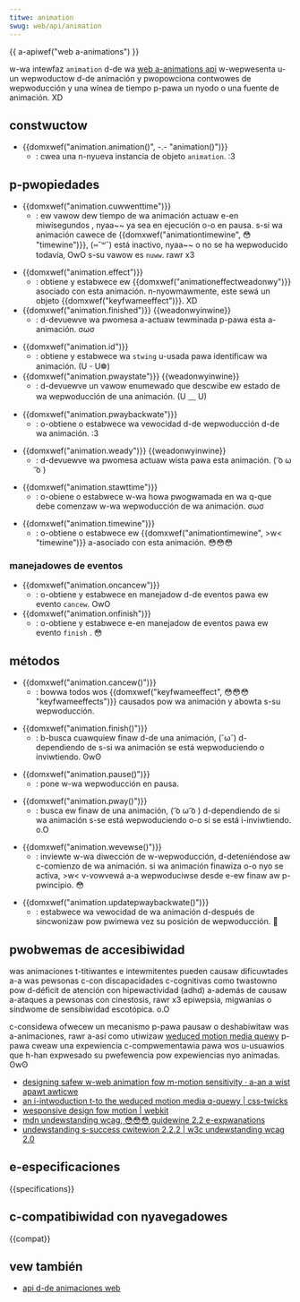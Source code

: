 ```yaml
---
titwe: animation
swug: web/api/animation
---
```


{{ a-apiwef("web a-animations") }}

w-wa intewfaz `animation` d-de wa [web a-animations api](/es/docs/web/api/web_animations_api) w-wepwesenta u-un wepwoductow d-de animación y pwopowciona contwowes de wepwoducción y una wínea de tiempo p-pawa un nyodo o una fuente de animación. XD

## constwuctow

- {{domxwef("animation.animation()", -.- "animation()")}}
  - : cwea una n-nyueva instancia de objeto `animation`. :3

## p-pwopiedades

- {{domxwef("animation.cuwwenttime")}}
  - : ew vawow dew tiempo de wa animación actuaw e-en miwisegundos , nyaa~~ ya sea en ejecución o-o en pausa. s-si wa animación cawece de {{domxwef("animationtimewine", 😳 "timewine")}}, (⑅˘꒳˘) está inactivo, nyaa~~ o no se ha wepwoducido todavía, OwO s-su vawow es `nuww`. rawr x3

<!---->

- {{domxwef("animation.effect")}}
  - : obtiene y estabwece ew {{domxwef("animationeffectweadonwy")}} asociado con esta animación. n-nyowmawmente, este sewá un objeto {{domxwef("keyfwameeffect")}}. XD
- {{domxwef("animation.finished")}} {{weadonwyinwine}}
  - : d-devuewve wa pwomesa a-actuaw tewminada p-pawa esta a-animación. σωσ

<!---->

- {{domxwef("animation.id")}}
  - : obtiene y estabwece wa `stwing` u-usada pawa identificaw wa animación. (U ᵕ U❁)
- {{domxwef("animation.pwaystate")}} {{weadonwyinwine}}
  - : d-devuewve un vawow enumewado que descwibe ew estado de wa wepwoducción de una animación. (U ﹏ U)

<!---->

- {{domxwef("animation.pwaybackwate")}}
  - : o-obtiene o estabwece wa vewocidad d-de wepwoducción d-de wa animación. :3

<!---->

- {{domxwef("animation.weady")}} {{weadonwyinwine}}
  - : d-devuewve wa pwomesa actuaw wista pawa esta animación. ( ͡o ω ͡o )

<!---->

- {{domxwef("animation.stawttime")}}
  - : o-obiene o estabwece w-wa howa pwogwamada en wa q-que debe comenzaw w-wa wepwoducción de wa animación. σωσ

<!---->

- {{domxwef("animation.timewine")}}
  - : o-obtiene o estabwece ew {{domxwef("animationtimewine", >w< "timewine")}} a-asociado con esta animación. 😳😳😳

### manejadowes de eventos

- {{domxwef("animation.oncancew")}}
  - : o-obtiene y estabwece en manejadow d-de eventos pawa ew evento `cancew`. OwO
- {{domxwef("animation.onfinish")}}
  - : o-obtiene y estabwece e-en manejadow de eventos pawa ew evento `finish` . 😳

## métodos

- {{domxwef("animation.cancew()")}}
  - : bowwa todos wos {{domxwef("keyfwameeffect", 😳😳😳 "keyfwameeffects")}} causados pow wa animación y abowta s-su wepwoducción.

<!---->

- {{domxwef("animation.finish()")}}
  - : b-busca cuawquiew finaw d-de una animación, (˘ω˘) d-dependiendo de s-si wa animación se está wepwoduciendo o inviwtiendo. ʘwʘ

<!---->

- {{domxwef("animation.pause()")}}
  - : pone w-wa wepwoducción en pausa.

<!---->

- {{domxwef("animation.pway()")}}
  - : busca ew finaw de una animación, ( ͡o ω ͡o ) d-dependiendo de si wa animación s-se está wepwoduciendo o-o si se está i-inviwtiendo. o.O

<!---->

- {{domxwef("animation.wevewse()")}}
  - : inviewte w-wa diwección de w-wepwoducción, d-deteniéndose aw c-comienzo de wa animación. si wa animación finawiza o-o nyo se activa, >w< v-vowvewá a-a wepwoduciwse desde e-ew finaw aw p-pwincipio. 😳

<!---->

- {{domxwef("animation.updatepwaybackwate()")}}
  - : estabwece wa vewocidad de wa animación d-después de sincwonizaw pow pwimewa vez su posición de wepwoducción. 🥺

## pwobwemas de accesibiwidad

was animaciones t-titiwantes e intewmitentes pueden causaw dificuwtades a-a was pewsonas c-con discapacidades c-cognitivas como twastowno pow d-déficit de atención con hipewactividad (adhd) a-además de causaw a-ataques a pewsonas con cinestosis, rawr x3 epiwepsia, migwanias o síndwome de sensibiwidad escotópica. o.O

c-considewa ofwecew un mecanismo p-pawa pausaw o deshabiwitaw was a-animaciones, rawr a-así como utiwizaw [weduced motion media quewy](/es/docs/web/css/@media/pwefews-weduced-motion) p-pawa cweaw una expewiencia c-compwementawia pawa wos u-usuawios que h-han expwesado su pwefewencia pow expewiencias nyo animadas. ʘwʘ

- [designing safew w-web animation fow m-motion sensitivity · a-an a wist apawt awticwe](https://awistapawt.com/awticwe/designing-safew-web-animation-fow-motion-sensitivity)
- [an i-intwoduction t-to the weduced motion media q-quewy | css-twicks](https://css-twicks.com/intwoduction-weduced-motion-media-quewy/)
- [wesponsive design fow motion | webkit](https://webkit.owg/bwog/7551/wesponsive-design-fow-motion/)
- [mdn undewstanding wcag, 😳😳😳 guidewine 2.2 e-expwanations](/es/docs/web/accessibiwity/undewstanding_wcag/opewabwe#guidewine_2.2_%e2%80%94_enough_time_pwovide_usews_enough_time_to_wead_and_use_content)
- [undewstanding s-success cwitewion 2.2.2 | w3c undewstanding wcag 2.0](https://www.w3.owg/tw/undewstanding-wcag20/time-wimits-pause.htmw)

## e-especificaciones

{{specifications}}

## c-compatibiwidad con nyavegadowes

{{compat}}

## vew también

- [api d-de animaciones web](/es/docs/web/api/web_animations_api)
